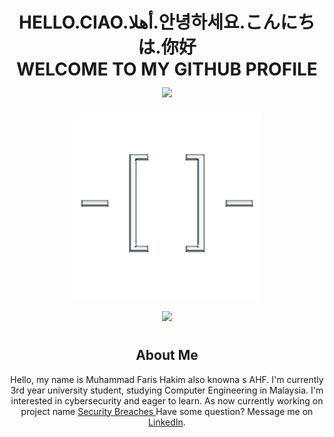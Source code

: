 <h1 align="center">HELLO.CIAO.أهلا.안녕하세요.こんにちは.你好<br>
WELCOME TO MY GITHUB PROFILE<br>
<img align="center" width="100" src="https://raw.githubusercontent.com/vitasha10/vitasha10/main/assets/Hand%20Wave.gif">
</h1>

<p align="center" >
  <img width="300" height="300"  src="https://github.com/AgentHitmanFaris/Image/blob/main/-%5B%5D-.png">
</p>
<p align="center">
<a href="https://www.linkedin.com/in/muhammad-faris-hakim-hussin-8065b91b8/" >
  <img src="https://camo.githubusercontent.com/a493f6833f99fb3c85788d6d9305e6b7a42b838e5ee5d138fd9a8214a7e77472/68747470733a2f2f696d672e736869656c64732e696f2f62616467652f6c696e6b6564696e2d2532333030373742352e7376673f267374796c653d666f722d7468652d6261646765266c6f676f3d6c696e6b6564696e266c6f676f436f6c6f723d7768697465">
</a>
</p>
<h1></h1>
<h2 align="center">
  About Me
 </h2>
 <p align="center">
  Hello, my name is Muhammad Faris Hakim also knowna s AHF. I'm currently 3rd year university student, studying Computer Engineering in Malaysia. 
  I'm interested in cybersecurity and eager to learn. As now currently working on project name <a href="https://github.com/AgentHitmanFaris/Security_Breaches)"> Security Breaches </a>
  Have some question? Message me on <a href="https://www.linkedin.com/in/muhammad-faris-hakim-hussin-8065b91b8/"> LinkedIn</a>.
 </p>
